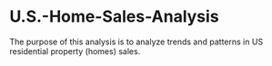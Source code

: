 # U.S.-Home-Sales-Analysis
The purpose of this analysis is to analyze trends and patterns in US residential property (homes) sales.
